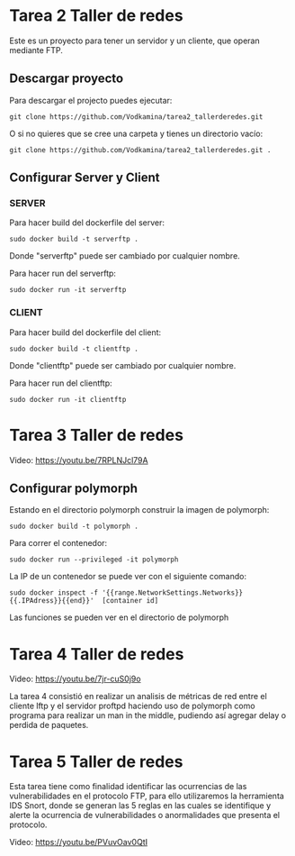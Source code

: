 # Tarea 2 Taller de redes

Este es un proyecto para tener un servidor y un cliente, que operan mediante FTP.

## Descargar proyecto

Para descargar el projecto puedes ejecutar:

`git clone https://github.com/Vodkamina/tarea2_tallerderedes.git`

O si no quieres que se cree una carpeta y tienes un directorio vacío:

`git clone https://github.com/Vodkamina/tarea2_tallerderedes.git .`

## Configurar Server y Client

### SERVER

Para hacer build del dockerfile del server:

`sudo docker build -t serverftp .`

Donde "serverftp" puede ser cambiado por cualquier nombre.

Para hacer run del serverftp:

`sudo docker run -it serverftp`

### CLIENT

Para hacer build del dockerfile del client:

`sudo docker build -t clientftp .`

Donde "clientftp" puede ser cambiado por cualquier nombre.

Para hacer run del clientftp:

`sudo docker run -it clientftp`

# Tarea 3 Taller de redes

Video: https://youtu.be/7RPLNJcl79A

## Configurar polymorph

Estando en el directorio polymorph construir la imagen de polymorph:

`sudo docker build -t polymorph .`

Para correr el contenedor:

`sudo docker run --privileged -it polymorph`

La IP de un contenedor se puede ver con el siguiente comando:

`sudo docker inspect -f '{{range.NetworkSettings.Networks}}{{.IPAdress}}{{end}}'  [container id]`

Las funciones se pueden ver en el directorio de polymorph

# Tarea 4 Taller de redes

Video: https://youtu.be/7jr-cuS0j9o

La tarea 4 consistió en realizar un analisis de métricas de red entre el cliente lftp y el servidor proftpd haciendo uso de polymorph como programa para realizar un man in the middle, pudiendo así agregar delay o perdida de paquetes.

# Tarea 5 Taller de redes

Esta tarea tiene como finalidad identificar las ocurrencias de las vulnerabilidades en el protocolo FTP, para ello
utilizaremos la herramienta IDS Snort, donde se generan las 5 reglas en las cuales se identifique y alerte la ocurrencia de
vulnerabilidades o anormalidades que presenta el protocolo.

Video: https://youtu.be/PVuvOav0QtI

